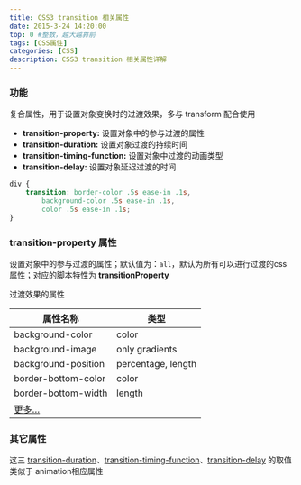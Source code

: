 ```yaml
---
title: CSS3 transition 相关属性
date: 2015-3-24 14:20:00
top: 0 #整数，越大越靠前
tags: [CSS属性]
categories: [CSS]
description: CSS3 transition 相关属性详解
---
```



### 功能
复合属性，用于设置对象变换时的过渡效果，多与 transform 配合使用
- **transition-property:** 设置对象中的参与过渡的属性
- **transition-duration:** 设置对象过渡的持续时间
- **transition-timing-function:** 设置对象中过渡的动画类型
- **transition-delay:** 设置对象延迟过渡的时间

<!-- more -->


``` css 示例-缩写方式:
div {
    transition: border-color .5s ease-in .1s,
		background-color .5s ease-in .1s,
		color .5s ease-in .1s;
}
```



### transition-property 属性
设置对象中的参与过渡的属性；默认值为：`all`，默认为所有可以进行过渡的css属性；对应的脚本特性为 **transitionProperty**

过渡效果的属性

属性名称 | 类型
---|---
background-color    | color
background-image    | only gradients
background-position | percentage, length
border-bottom-color | color
border-bottom-width | length
[更多…](http://www.css88.com/book/css/properties/transition/transition-property.htm) |

### 其它属性
这三 [transition-duration](/blog/2015-03/CSS/css3-animation/#animation-duration-属性)、[transition-timing-function](/blog/2015-03/CSS/css3-animation/#animation-timing-function-属性)、[transition-delay](/blog/2015-03/CSS/css3-animation/#animation-delay-属性) 的取值类似于 animation相应属性
